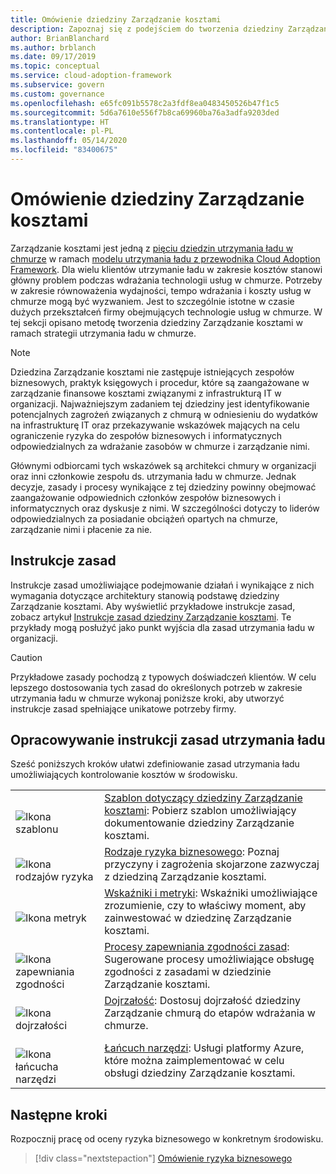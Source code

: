```yaml
---
title: Omówienie dziedziny Zarządzanie kosztami
description: Zapoznaj się z podejściem do tworzenia dziedziny Zarządzanie kosztami w ramach strategii utrzymania ładu w chmurze.
author: BrianBlanchard
ms.author: brblanch
ms.date: 09/17/2019
ms.topic: conceptual
ms.service: cloud-adoption-framework
ms.subservice: govern
ms.custom: governance
ms.openlocfilehash: e65fc091b5578c2a3fdf8ea0483450526b47f1c5
ms.sourcegitcommit: 5d6a7610e556f7b8ca69960ba76a3adfa9203ded
ms.translationtype: HT
ms.contentlocale: pl-PL
ms.lasthandoff: 05/14/2020
ms.locfileid: "83400675"
---
```

# <a name="cost-management-discipline-overview"></a>Omówienie dziedziny Zarządzanie kosztami

Zarządzanie kosztami jest jedną z [pięciu dziedzin utrzymania ładu w chmurze](../governance-disciplines.md) w ramach [modelu utrzymania ładu z przewodnika Cloud Adoption Framework](../index.md). Dla wielu klientów utrzymanie ładu w zakresie kosztów stanowi główny problem podczas wdrażania technologii usług w chmurze. Potrzeby w zakresie równoważenia wydajności, tempo wdrażania i koszty usług w chmurze mogą być wyzwaniem. Jest to szczególnie istotne w czasie dużych przekształceń firmy obejmujących technologie usług w chmurze. W tej sekcji opisano metodę tworzenia dziedziny Zarządzanie kosztami w ramach strategii utrzymania ładu w chmurze.

> [!NOTE]
> Dziedzina Zarządzanie kosztami nie zastępuje istniejących zespołów biznesowych, praktyk księgowych i procedur, które są zaangażowane w zarządzanie finansowe kosztami związanymi z infrastrukturą IT w organizacji. Najważniejszym zadaniem tej dziedziny jest identyfikowanie potencjalnych zagrożeń związanych z chmurą w odniesieniu do wydatków na infrastrukturę IT oraz przekazywanie wskazówek mających na celu ograniczenie ryzyka do zespołów biznesowych i informatycznych odpowiedzialnych za wdrażanie zasobów w chmurze i zarządzanie nimi.

Głównymi odbiorcami tych wskazówek są architekci chmury w organizacji oraz inni członkowie zespołu ds. utrzymania ładu w chmurze. Jednak decyzje, zasady i procesy wynikające z tej dziedziny powinny obejmować zaangażowanie odpowiednich członków zespołów biznesowych i informatycznych oraz dyskusje z nimi. W szczególności dotyczy to liderów odpowiedzialnych za posiadanie obciążeń opartych na chmurze, zarządzanie nimi i płacenie za nie.

## <a name="policy-statements"></a>Instrukcje zasad

Instrukcje zasad umożliwiające podejmowanie działań i wynikające z nich wymagania dotyczące architektury stanowią podstawę dziedziny Zarządzanie kosztami. Aby wyświetlić przykładowe instrukcje zasad, zobacz artykuł [Instrukcje zasad dziedziny Zarządzanie kosztami](./policy-statements.md). Te przykłady mogą posłużyć jako punkt wyjścia dla zasad utrzymania ładu w organizacji.

> [!CAUTION]
> Przykładowe zasady pochodzą z typowych doświadczeń klientów. W celu lepszego dostosowania tych zasad do określonych potrzeb w zakresie utrzymania ładu w chmurze wykonaj poniższe kroki, aby utworzyć instrukcje zasad spełniające unikatowe potrzeby firmy.

## <a name="develop-governance-policy-statements"></a>Opracowywanie instrukcji zasad utrzymania ładu

Sześć poniższych kroków ułatwi zdefiniowanie zasad utrzymania ładu umożliwiających kontrolowanie kosztów w środowisku.

<!-- markdownlint-disable MD033 -->

| | |
|---|---|
| <br> ![Ikona szablonu](../../_images/govern/process-template.png) | [Szablon dotyczący dziedziny Zarządzanie kosztami](./template.md): Pobierz szablon umożliwiający dokumentowanie dziedziny Zarządzanie kosztami. |
| <br> ![Ikona rodzajów ryzyka](../../_images/govern/process-risks.png) | [Rodzaje ryzyka biznesowego](./business-risks.md): Poznaj przyczyny i zagrożenia skojarzone zazwyczaj z dziedziną Zarządzanie kosztami. |
| <br> ![Ikona metryk](../../_images/govern/process-metrics.png) | [Wskaźniki i metryki](./metrics-tolerance.md): Wskaźniki umożliwiające zrozumienie, czy to właściwy moment, aby zainwestować w dziedzinę Zarządzanie kosztami. |
| <br> ![Ikona zapewniania zgodności](../../_images/govern/process-enforce.png) | [Procesy zapewniania zgodności zasad](./compliance-processes.md): Sugerowane procesy umożliwiające obsługę zgodności z zasadami w dziedzinie Zarządzanie kosztami. |
| <br> ![Ikona dojrzałości](../../_images/govern/process-maturity.png) | [Dojrzałość](./discipline-improvement.md): Dostosuj dojrzałość dziedziny Zarządzanie chmurą do etapów wdrażania w chmurze. |
| <br> ![Ikona łańcucha narzędzi](../../_images/govern/process-toolchain.png) | [Łańcuch narzędzi](./toolchain.md): Usługi platformy Azure, które można zaimplementować w celu obsługi dziedziny Zarządzanie kosztami. |

## <a name="next-steps"></a>Następne kroki

Rozpocznij pracę od oceny ryzyka biznesowego w konkretnym środowisku.

> [!div class="nextstepaction"]
> [Omówienie ryzyka biznesowego](./business-risks.md)

<!-- markdownlint-enable MD033 -->
